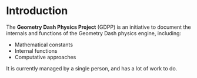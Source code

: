 # Introduction

The **Geometry Dash Physics Project** (GDPP) is an initiative to document the internals and functions of the Geometry Dash physics engine, including:

* Mathematical constants
* Internal functions
* Computative approaches

It is currently managed by a single person, and has a lot of work to do.
